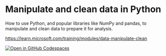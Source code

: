 # Manipulate and clean data in Python

How to use Python, and popular libraries like NumPy and pandas, to manipulate and clean data to prepare it for analysis.

<https://learn.microsoft.com/training/modules/data-manipulate-clean>

[![Open in GitHub Codespaces](https://github.com/codespaces/badge.svg)](https://codespaces.new/john0isaac/clean-prepare-data-python?devcontainer_path=.devcontainer/devcontainer.json)
